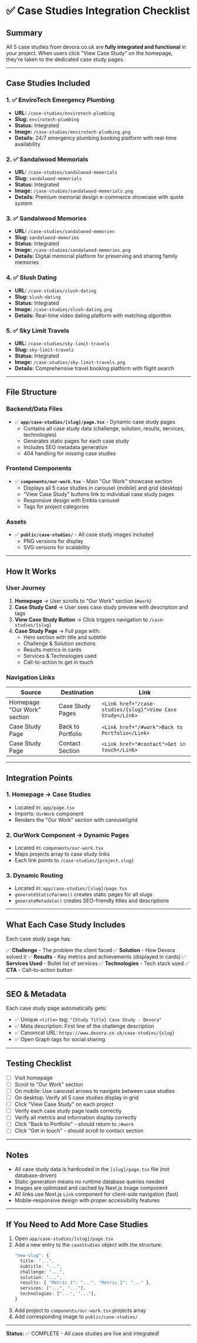 # ✅ Case Studies Integration Checklist

## Summary
All 5 case studies from devora.co.uk are **fully integrated and functional** in your project. When users click "View Case Study" on the homepage, they're taken to the dedicated case study pages.

---

## Case Studies Included

### 1. ✅ EnviroTech Emergency Plumbing
- **URL:** `/case-studies/envirotech-plumbing`
- **Slug:** `envirotech-plumbing`
- **Status:** Integrated
- **Image:** `/case-studies/envirotech-plumbing.png`
- **Details:** 24/7 emergency plumbing booking platform with real-time availability

### 2. ✅ Sandalwood Memorials
- **URL:** `/case-studies/sandalwood-memorials`
- **Slug:** `sandalwood-memorials`
- **Status:** Integrated
- **Image:** `/case-studies/sandalwood-memorials.png`
- **Details:** Premium memorial design e-commerce showcase with quote system

### 3. ✅ Sandalwood Memories
- **URL:** `/case-studies/sandalwood-memories`
- **Slug:** `sandalwood-memories`
- **Status:** Integrated
- **Image:** `/case-studies/sandalwood-memories.png`
- **Details:** Digital memorial platform for preserving and sharing family memories

### 4. ✅ Slush Dating
- **URL:** `/case-studies/slush-dating`
- **Slug:** `slush-dating`
- **Status:** Integrated
- **Image:** `/case-studies/slush-dating.png`
- **Details:** Real-time video dating platform with matching algorithm

### 5. ✅ Sky Limit Travels
- **URL:** `/case-studies/sky-limit-travels`
- **Slug:** `sky-limit-travels`
- **Status:** Integrated
- **Image:** `/case-studies/sky-limit-travels.png`
- **Details:** Comprehensive travel booking platform with flight search

---

## File Structure

### Backend/Data Files
- ✅ **`app/case-studies/[slug]/page.tsx`** - Dynamic case study pages
  - Contains all case study data (challenge, solution, results, services, technologies)
  - Generates static pages for each case study
  - Includes SEO metadata generation
  - 404 handling for missing case studies

### Frontend Components
- ✅ **`components/our-work.tsx`** - Main "Our Work" showcase section
  - Displays all 5 case studies in carousel (mobile) and grid (desktop)
  - "View Case Study" buttons link to individual case study pages
  - Responsive design with Embla carousel
  - Tags for project categories

### Assets
- ✅ **`public/case-studies/`** - All case study images included
  - PNG versions for display
  - SVG versions for scalability

---

## How It Works

### User Journey

1. **Homepage** → User scrolls to "Our Work" section (`#work`)
2. **Case Study Card** → User sees case study preview with description and tags
3. **View Case Study Button** → Click triggers navigation to `/case-studies/{slug}`
4. **Case Study Page** → Full page with:
   - Hero section with title and subtitle
   - Challenge & Solution sections
   - Results metrics in cards
   - Services & Technologies used
   - Call-to-action to get in touch

### Navigation Links

| Source | Destination | Link |
|--------|-------------|------|
| Homepage "Our Work" section | Case Study Pages | `<Link href="/case-studies/{slug}">View Case Study</Link>` |
| Case Study Page | Back to Portfolio | `<Link href="/#work">Back to Portfolio</Link>` |
| Case Study Page | Contact Section | `<Link href="#contact">Get in touch</Link>` |

---

## Integration Points

### 1. **Homepage → Case Studies**
- Located in: `app/page.tsx`
- Imports: `OurWork` component
- Renders the "Our Work" section with carousel/grid

### 2. **OurWork Component → Dynamic Pages**
- Located in: `components/our-work.tsx`
- Maps projects array to case study links
- Each link points to `/case-studies/{project.slug}`

### 3. **Dynamic Routing**
- Located in: `app/case-studies/[slug]/page.tsx`
- `generateStaticParams()` creates static pages for all slugs
- `generateMetadata()` creates SEO-friendly titles and descriptions

---

## What Each Case Study Includes

Each case study page has:

✅ **Challenge** - The problem the client faced
✅ **Solution** - How Devora solved it
✅ **Results** - Key metrics and achievements (displayed in cards)
✅ **Services Used** - Bullet list of services
✅ **Technologies** - Tech stack used
✅ **CTA** - Call-to-action button

---

## SEO & Metadata

Each case study page automatically gets:
- ✅ Unique `<title>` tag: `"{Study Title} Case Study - Devora"`
- ✅ Meta description: First line of the challenge description
- ✅ Canonical URL: `https://www.devora.co.uk/case-studies/{slug}`
- ✅ Open Graph tags for social sharing

---

## Testing Checklist

- [ ] Visit homepage
- [ ] Scroll to "Our Work" section
- [ ] On mobile: Use carousel arrows to navigate between case studies
- [ ] On desktop: Verify all 5 case studies display in grid
- [ ] Click "View Case Study" on each project
- [ ] Verify each case study page loads correctly
- [ ] Verify all metrics and information display correctly
- [ ] Click "Back to Portfolio" - should return to `/#work`
- [ ] Click "Get in touch" - should scroll to contact section

---

## Notes

- All case study data is hardcoded in the `[slug]/page.tsx` file (not database-driven)
- Static generation means no runtime database queries needed
- Images are optimized and cached by Next.js Image component
- All links use Next.js `Link` component for client-side navigation (fast)
- Mobile-responsive design with proper accessibility features

---

## If You Need to Add More Case Studies

1. Open `app/case-studies/[slug]/page.tsx`
2. Add a new entry to the `caseStudies` object with the structure:
   ```typescript
   "new-slug": {
     title: "...",
     subtitle: "...",
     challenge: "...",
     solution: "...",
     results: { "Metric 1": "...", "Metric 2": "..." },
     services: ["...", "..."],
     technologies: ["...", "..."],
   }
   ```
3. Add project to `components/our-work.tsx` projects array
4. Add corresponding image to `public/case-studies/`

---

**Status:** ✅ COMPLETE - All case studies are live and integrated!
